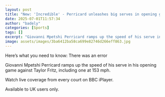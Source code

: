 ```yaml
---
layout: post
title: "New: 'Incredible' - Perricard unleashes big serves in opening game"
date: 2025-07-01T11:57:34
author: "badely"
categories: [Sports]
tags: []
excerpt: "Giovanni Mpetshi Perricard ramps up the speed of his serve in his opening game against Taylor Fritz, including one at 153 mph."
image: assets/images/3ba6412ba58ca699e82746d266eff863.jpg
---
```


Here’s what you need to know: There was an error

Giovanni Mpetshi Perricard ramps up the speed of his serve in his opening game against Taylor Fritz, including one at 153 mph.

Watch live coverage from every court on BBC iPlayer.

Available to UK users only.

